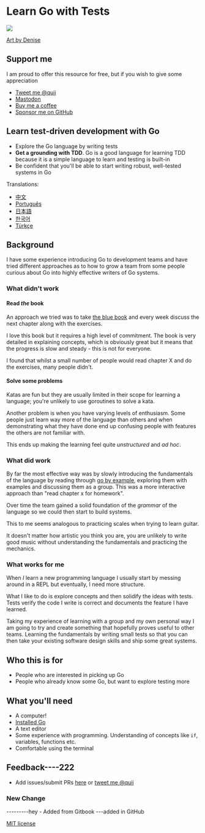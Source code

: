 # Learn Go with Tests

![](red-green-blue-gophers-smaller.png)

[Art by Denise](https://twitter.com/deniseyu21)

## Support me

I am proud to offer this resource for free, but if you wish to give some appreciation

* [Tweet me @quii](https://twitter.com/quii)
* [Mastodon](https://mastodon.cloud/@quii)
* [Buy me a coffee](https://www.buymeacoffee.com/quii)
* [Sponsor me on GitHub](https://github.com/sponsors/quii)

## Learn test-driven development with Go

* Explore the Go language by writing tests
* **Get a grounding with TDD**. Go is a good language for learning TDD because it is a simple language to learn and testing is built-in
* Be confident that you'll be able to start writing robust, well-tested systems in Go

Translations:

* [中文](https://studygolang.gitbook.io/learn-go-with-tests)
* [Português](https://larien.gitbook.io/aprenda-go-com-testes/)
* [日本語](https://andmorefine.gitbook.io/learn-go-with-tests/)
* [한국어](https://miryang.gitbook.io/learn-go-with-tests/)
* [Türkçe](https://halilkocaoz.gitbook.io/go-programlama-dilini-ogren/)

## Background

I have some experience introducing Go to development teams and have tried different approaches as to how to grow a team from some people curious about Go into highly effective writers of Go systems.

### What didn't work

#### Read _the_ book

An approach we tried was to take [the blue book](https://www.amazon.co.uk/Programming-Language-Addison-Wesley-Professional-Computing/dp/0134190440) and every week discuss the next chapter along with the exercises.

I love this book but it requires a high level of commitment. The book is very detailed in explaining concepts, which is obviously great but it means that the progress is slow and steady - this is not for everyone.

I found that whilst a small number of people would read chapter X and do the exercises, many people didn't.

#### Solve some problems

Katas are fun but they are usually limited in their scope for learning a language; you're unlikely to use goroutines to solve a kata.

Another problem is when you have varying levels of enthusiasm. Some people just learn way more of the language than others and when demonstrating what they have done end up confusing people with features the others are not familiar with.

This ends up making the learning feel quite _unstructured_ and _ad hoc_.

### What did work

By far the most effective way was by slowly introducing the fundamentals of the language by reading through [go by example](https://gobyexample.com/), exploring them with examples and discussing them as a group. This was a more interactive approach than "read chapter x for homework".

Over time the team gained a solid foundation of the _grammar_ of the language so we could then start to build systems.

This to me seems analogous to practicing scales when trying to learn guitar.

It doesn't matter how artistic you think you are, you are unlikely to write good music without understanding the fundamentals and practicing the mechanics.

### What works for me

When _I_ learn a new programming language I usually start by messing around in a REPL but eventually, I need more structure.

What I like to do is explore concepts and then solidify the ideas with tests. Tests verify the code I write is correct and documents the feature I have learned.

Taking my experience of learning with a group and my own personal way I am going to try and create something that hopefully proves useful to other teams. Learning the fundamentals by writing small tests so that you can then take your existing software design skills and ship some great systems.

## Who this is for

* People who are interested in picking up Go
* People who already know some Go, but want to explore testing more

## What you'll need

* A computer!
* [Installed Go](https://golang.org/)
* A text editor
* Some experience with programming. Understanding of concepts like `if`, variables, functions etc.
* Comfortable using the terminal

## Feedback----222

* Add issues/submit PRs [here](https://github.com/quii/learn-go-with-tests) or [tweet me @quii](https://twitter.com/quii)

### New Change

\---------hey - Added from Gitbook
---added in GitHub

[MIT license](https://github.com/quii/learn-go-with-tests/blob/main/LICENSE.md)
